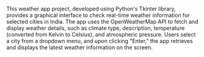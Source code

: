 This weather app project, developed using Python's Tkinter library, provides a graphical interface to check real-time weather information for selected cities in India. The app uses the OpenWeatherMap API to fetch and display weather details, such as climate type, description, temperature (converted from Kelvin to Celsius), and atmospheric pressure. Users select a city from a dropdown menu, and upon clicking "Enter," the app retrieves and displays the latest weather information on the screen.
